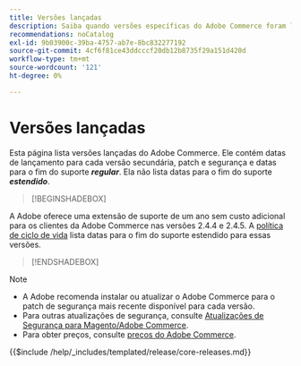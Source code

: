 ```yaml
---
title: Versões lançadas
description: Saiba quando versões específicas do Adobe Commerce foram lançadas.
recommendations: noCatalog
exl-id: 9b03900c-39ba-4757-ab7e-8bc832277192
source-git-commit: 4cf6f81ce43ddcccf20db12b8735f29a151d420d
workflow-type: tm+mt
source-wordcount: '121'
ht-degree: 0%

---
```


# Versões lançadas

Esta página lista versões lançadas do Adobe Commerce. Ele contém datas de lançamento para cada versão secundária, patch e segurança e datas para o fim do suporte **_regular_**. Ela não lista datas para o fim do suporte **_estendido_**.

>[!BEGINSHADEBOX]

A Adobe oferece uma extensão de suporte de um ano sem custo adicional para os clientes da Adobe Commerce nas versões 2.4.4 e 2.4.5. A [política de ciclo de vida](lifecycle-policy.md) lista datas para o fim do suporte estendido para essas versões.

>[!ENDSHADEBOX]

>[!NOTE]
>
>- A Adobe recomenda instalar ou atualizar o Adobe Commerce para o patch de segurança mais recente disponível para cada versão.
>- Para outras atualizações de segurança, consulte [Atualizações de Segurança para Magento/Adobe Commerce](https://helpx.adobe.com/br/security/products/magento.html).
>- Para obter preços, consulte [preços do Adobe Commerce](https://business.adobe.com/br/products/magento/pricing.html).

{{$include /help/_includes/templated/release/core-releases.md}}

<!-- Last updated from includes: 2025-10-14 10:43:33 -->
